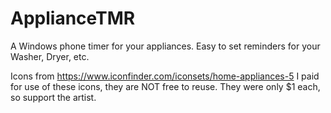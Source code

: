 # ApplianceTMR
A Windows phone timer for your appliances.  Easy to set reminders for your Washer, Dryer, etc.

Icons from https://www.iconfinder.com/iconsets/home-appliances-5
I paid for use of these icons, they are NOT free to reuse.  They were only $1 each, so support the artist.
